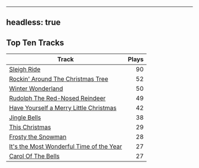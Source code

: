 
---
headless: true
---

## Top Ten Tracks

| Track | Plays |
| --- |  ---: |
|[Sleigh Ride](/songs/sleigh-ride)| 90|
|[Rockin' Around The Christmas Tree](/songs/rockin-around-the-christmas-tree)| 52|
|[Winter Wonderland](/songs/winter-wonderland)| 50|
|[Rudolph The Red-Nosed Reindeer](/songs/rudolph-the-red-nosed-reindeer)| 49|
|[Have Yourself a Merry Little Christmas](/songs/have-yourself-a-merry-little-christmas)| 42|
|[Jingle Bells](/songs/jingle-bells)| 38|
|[This Christmas](/songs/this-christmas)| 29|
|[Frosty the Snowman](/songs/frosty-the-snowman)| 28|
|[It's the Most Wonderful Time of the Year](/songs/its-the-most-wonderful-time-of-the-year)| 27|
|[Carol Of The Bells](/songs/carol-of-the-bells)| 27|
